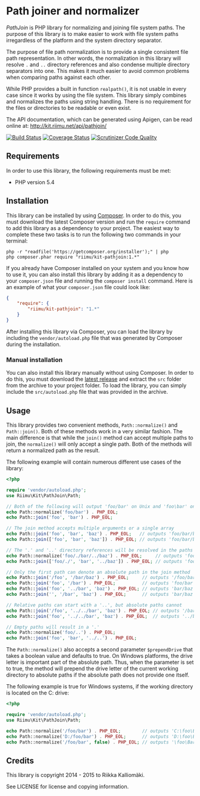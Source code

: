 # Path joiner and normalizer #

*PathJoin* is PHP library for normalizing and joining file system paths. The
purpose of this library is to make easier to work with file system paths
irregardless of the platform and the system directory separator.

The purpose of file path normalization is to provide a single consistent file
path representation. In other words, the normalization in this library will
resolve `.` and `..` directory references and also condense multiple directory
separators into one. This makes it much easier to avoid common problems when
comparing paths against each other.

While PHP provides a built in function `realpath()`, it is not usable in every
case since it works by using the file system. This library simply combines and
normalizes the paths using string handling. There is no requirement for the
files or directories to be readable or even exist.

The API documentation, which can be generated using Apigen, can be read online
at: http://kit.riimu.net/api/pathjoin/

[![Build Status](https://img.shields.io/travis/Riimu/Kit-PathJoin.svg?style=flat)](https://travis-ci.org/Riimu/Kit-PathJoin)
[![Coverage Status](https://img.shields.io/coveralls/Riimu/Kit-PathJoin.svg?style=flat)](https://coveralls.io/r/Riimu/Kit-PathJoin?branch=master)
[![Scrutinizer Code Quality](https://img.shields.io/scrutinizer/g/Riimu/Kit-PathJoin.svg?style=flat)](https://scrutinizer-ci.com/g/Riimu/Kit-PathJoin/?branch=master)

## Requirements ##

In order to use this library, the following requirements must be met:

  * PHP version 5.4

## Installation ##

This library can be installed by using [Composer](http://getcomposer.org/). In
order to do this, you must download the latest Composer version and run the
`require` command to add this library as a dependency to your project. The
easiest way to complete these two tasks is to run the following two commands
in your terminal:

```
php -r "readfile('https://getcomposer.org/installer');" | php
php composer.phar require "riimu/kit-pathjoin:1.*"
```

If you already have Composer installed on your system and you know how to use
it, you can also install this library by adding it as a dependency to your
`composer.json` file and running the `composer install` command. Here is an
example of what your `composer.json` file could look like:

```json
{
    "require": {
        "riimu/kit-pathjoin": "1.*"
    }
}
```

After installing this library via Composer, you can load the library by
including the `vendor/autoload.php` file that was generated by Composer during
the installation.

### Manual installation ###

You can also install this library manually without using Composer. In order to
do this, you must download the [latest release](https://github.com/Riimu/Kit-PHPEncoder/releases/latest)
and extract the `src` folder from the archive to your project folder. To load
the library, you can simply include the `src/autoload.php` file that was
provided in the archive.

## Usage ##

This library provides two convenient methods, `Path::normalize()` and
`Path::join()`. Both of these methods work in a very similar fashion. The main
difference is that while the `join()` method can accept multiple paths to join,
the `normalize()` will only accept a single path. Both of the methods will
return a normalized path as the result.

The following example will contain numerous different use cases of the library:

```php
<?php

require 'vendor/autoload.php';
use Riimu\Kit\PathJoin\Path;

// Both of the following will output 'foo/bar' on Unix and 'foo\bar' on Windows
echo Path::normalize('foo/bar') . PHP_EOL;
echo Path::join('foo', 'bar') . PHP_EOL;

// The join method accepts multiple arguments or a single array
echo Path::join('foo', 'bar', 'baz') . PHP_EOL;   // outputs 'foo/bar/baz'
echo Path::join(['foo', 'bar', 'baz']) . PHP_EOL; // outputs 'foo/bar/baz'

// The '.' and '..' directory references will be resolved in the paths
echo Path::normalize('foo/./bar/../baz') . PHP_EOL;     // outputs 'foo/baz'
echo Path::join(['foo/./', 'bar', '../baz']) . PHP_EOL; // outputs 'foo/baz'

// Only the first path can denote an absolute path in the join method
echo Path::join('/foo', '/bar/baz') . PHP_EOL;     // outputs '/foo/bar/baz'
echo Path::join('foo', '/bar') . PHP_EOL;          // outputs 'foo/bar'
echo Path::join('foo', '../bar', 'baz') . PHP_EOL; // outputs 'bar/baz'
echo Path::join('', '/bar', 'baz') . PHP_EOL;      // outputs 'bar/baz'

// Relative paths can start with a '..', but absolute paths cannot
echo Path::join('/foo', '../../bar', 'baz') . PHP_EOL; // outputs '/bar/baz'
echo Path::join('foo', '../../bar', 'baz') . PHP_EOL;  // outputs '../bar/baz'

// Empty paths will result in a '.'
echo Path::normalize('foo/..') . PHP_EOL;
echo Path::join('foo', 'bar', '../..') . PHP_EOL;
```

The `Path::normalize()` also accepts a second parameter `$prependDrive` that
takes a boolean value and defaults to true. On Windows platforms, the drive
letter is important part of the absolute path. Thus, when the parameter is set
to true, the method will prepend the drive letter of the current working
directory to absolute paths if the absolute path does not provide one itself.

The following example is true for Windows systems, if the working directory is
located on the C: drive:

```php
<?php

require 'vendor/autoload.php';
use Riimu\Kit\PathJoin\Path;

echo Path::normalize('/foo/bar') . PHP_EOL;        // outputs 'C:\foo\Bar'
echo Path::normalize('D:/foo/bar') . PHP_EOL;      // outputs 'D:\foo\Bar'
echo Path::normalize('/foo/bar', false) . PHP_EOL; // outputs '\foo\Bar'
```

## Credits ##

This library is copyright 2014 - 2015 to Riikka Kalliomäki.

See LICENSE for license and copying information.
